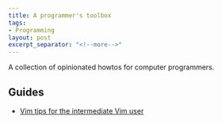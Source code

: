 ```yaml
---
title: A programmer's toolbox
tags:
- Programming
layout: post
excerpt_separator: "<!--more-->"
---
```


A collection of opinionated howtos for computer programmers. 
<!--more-->

## Guides
* [Vim tips for the intermediate Vim user](https://jemma.dev/blog/intermediate-vim-tips)